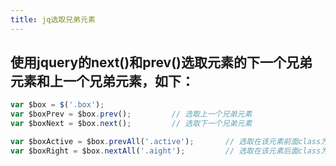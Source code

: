```yaml
---
title: jq选取兄弟元素
---
```


## 使用jquery的next()和prev()选取元素的下一个兄弟元素和上一个兄弟元素，如下：
```javascript
var $box = $('.box');
var $boxPrev = $box.prev();			// 选取上一个兄弟元素
var $boxNext = $box.next();			// 选取下一个兄弟元素

var $boxActive = $box.prevAll('.active');		// 选取在该元素前面class为.active的兄弟元素
var $boxRight = $box.nextAll('.aight');			// 选取在该元素后面class为.aight的兄弟元素
```
